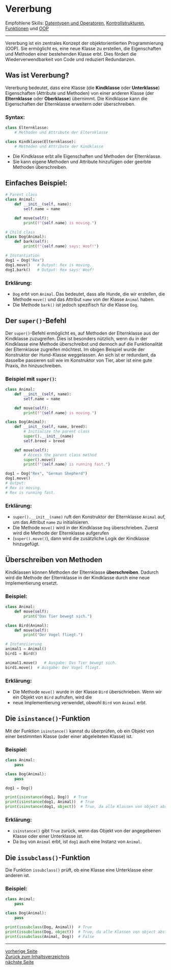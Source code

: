 # Vererbung

Empfohlene Skills: [Datentypen und Operatoren](01_datentypen_operationen.md), [Kontrollstrukturen](02_kontrollstrukturen.md),
[Funktionen](09_funktionen.md) und [OOP](16_oop.md)

---

Vererbung ist ein zentrales Konzept der objektorientierten Programmierung (OOP). Sie ermöglicht es, eine neue Klasse zu 
erstellen, die Eigenschaften und Methoden einer bestehenden Klasse erbt. Dies fördert die Wiederverwendbarkeit von 
Code und reduziert Redundanzen.


## Was ist Vererbung?

Vererbung bedeutet, dass eine Klasse (die **Kindklasse** oder **Unterklasse**) Eigenschaften (Attribute und Methoden) 
von einer anderen Klasse (der **Elternklasse** oder **Oberklasse**) übernimmt. Die Kindklasse kann die Eigenschaften der 
Elternklasse erweitern oder überschreiben.

### Syntax:

```python
class Elternklasse:
    # Methoden und Attribute der Elternklasse

class Kindklasse(Elternklasse):
    # Methoden und Attribute der Kindklasse
```

- Die Kindklasse erbt alle Eigenschaften und Methoden der Elternklasse.
- Sie kann eigene Methoden und Attribute hinzufügen oder geerbte Methoden überschreiben.


## Einfaches Beispiel:

```python
# Parent class
class Animal:
    def __init__(self, name):
        self.name = name

    def move(self):
        print(f"{self.name} is moving.")

# Child class
class Dog(Animal):
    def bark(self):
        print(f"{self.name} says: Woof!")

# Instantiation
dog1 = Dog("Rex")
dog1.move()   # Output: Rex is moving.
dog1.bark()   # Output: Rex says: Woof!
```

### Erklärung:
- `Dog` erbt von `Animal`. Das bedeutet, dass alle Hunde, die wir erstellen, die Methode `move()` und das Attribut `name` von der Klasse `Animal` haben.
- Die Methode `bark()` ist jedoch spezifisch für die Klasse `Dog`.


## Der `super()`-Befehl

Der `super()`-Befehl ermöglicht es, auf Methoden der Elternklasse aus der Kindklasse zuzugreifen. Dies ist besonders nützlich, 
wenn du in der Kindklasse eine Methode überschreibst und dennoch auf die Funktionalität der Elternklasse zugreifen möchtest.
Im obigen Beispiel wurde der Konstruktor der Hund-Klasse weggelassen. An sich ist er redundant, da dasselbe passieren soll
wie im Konstruktor von Tier, aber ist eine gute Praxis, ihn hinzuschreiben.

### Beispiel mit `super()`:

```python
class Animal:
    def __init__(self, name):
        self.name = name

    def move(self):
        print(f"{self.name} is moving.")

class Dog(Animal):
    def __init__(self, name, breed):
        # Initialize the parent class
        super().__init__(name)
        self.breed = breed

    def move(self):
        # Access the parent class method
        super().move()
        print(f"{self.name} is running fast.")

dog1 = Dog("Rex", "German Shepherd")
dog1.move()
# Output:
# Rex is moving.
# Rex is running fast.
```

### Erklärung:
- `super().__init__(name)` ruft den Konstruktor der Elternklasse `Animal` auf, um das Attribut `name` zu initialisieren.
- Die Methode `move()` wird in der Kindklasse `Dog` überschrieben. Zuerst wird die Methode der Elternklasse aufgerufen 
- (`super().move()`), dann wird die zusätzliche Logik der Kindklasse hinzugefügt.


## Überschreiben von Methoden

Kindklassen können Methoden der Elternklasse **überschreiben**. Dadurch wird die Methode der Elternklasse in 
der Kindklasse durch eine neue Implementierung ersetzt.

### Beispiel:

```python
class Animal:
    def move(self):
        print("Das Tier bewegt sich.")

class Bird(Animal):
    def move(self):
        print("Der Vogel fliegt.")

# Instanziierung
animal1 = Animal()
bird1 = Bird()

animal1.move()   # Ausgabe: Das Tier bewegt sich.
bird1.move()  # Ausgabe: Der Vogel fliegt.
```

### Erklärung:
- Die Methode `move()` wurde in der Klasse `Bird` überschrieben. Wenn wir ein Objekt von `Bird` aufrufen, wird die 
- neue Implementierung verwendet, obwohl `Bird` von `Animal` erbt.


## Die `isinstance()`-Funktion

Mit der Funktion `isinstance()` kannst du überprüfen, ob ein Objekt von einer bestimmten Klasse (oder einer abgeleiteten Klasse) ist.

### Beispiel:

```python
class Animal:
    pass

class Dog(Animal):
    pass

dog1 = Dog()

print(isinstance(dog1, Dog))  # True
print(isinstance(dog1, Animal))  # True
print(isinstance(dog1, object))  # True, da alle Klassen von object abstammen
```

### Erklärung:
- `isinstance()` gibt `True` zurück, wenn das Objekt von der angegebenen Klasse oder einer Unterklasse ist.
- Da `Dog` von `Animal` erbt, ist `dog1` auch eine Instanz von `Animal`.


## Die `issubclass()`-Funktion

Die Funktion `issubclass()` prüft, ob eine Klasse eine Unterklasse einer anderen ist.

### Beispiel:

```python
class Animal:
    pass

class Dog(Animal):
    pass

print(issubclass(Dog, Animal))  # True
print(issubclass(Dog, object))  # True, da alle Klassen von object abstammen
print(issubclass(Animal, Dog))  # False
```

---

[vorherige Seite](16_oop.md)  
[Zurück zum Inhaltsverzeichnis](00_inhaltsverzeichnis.md)  
[nächste Seite](18_fortgeschrittene_oop.md)